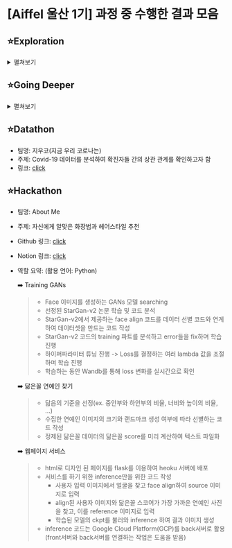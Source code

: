 # [Aiffel 울산 1기] 과정 중 수행한 결과 모음

## ⭐Exploration
<details>
<summary>펼쳐보기</summary>
<div markdown="1">

#### 1. 인공지능과 가위바위보 하기 [click](https://github.com/superbJeong/Exploration/blob/main/Exploration/%5BEX_01%5DRock_Scissor_Paper.ipynb)
>손글씨 이미지(MNIST)를 분류하는 간단한 이미지 분류기를 keras를 활용하여 제작해 보고, 이를 응용하여 가위바위보 이미지를 분류해 보는 프로젝트를 진행한다.
#### 2. Iris의 세 가지 품종, 분류해볼 수 있겠어요? [click](https://github.com/superbJeong/Exploration/blob/main/Exploration/%5BEX_02%5DClassifier.ipynb)
>캐글의 iris 데이터셋을 이용해 기본적인 머신러닝 분류 태스크를 진행하고, 자주 사용되는 모델과 훈련기법을 알아본다.
#### 3. 카메라 스티커앱 만들기 첫걸음 [click](https://github.com/superbJeong/Exploration/blob/main/Exploration/%5BEX_03%5DCamera_Sticker.ipynb)
>face detection 기술, 이미지 처리기법 등 Computer Vision 분야의 실용적인 기술 활용법을 알아보고, SNOW 같은 재밌는 얼굴 인식 스티커 앱을 만들어봅시다.
#### 4. 작사가 인공지능 만들기 [click](https://github.com/superbJeong/Exploration/blob/main/Exploration/%5BEX_04%5DLyricist.ipynb)
>LSTM 모델과 셰익스피어 데이터셋을 사용해 간단한 작사가 인공지능을 만들어 본다.
#### 5. 나의 첫 번째 캐글 경진대회, 무작정 따라해보기 [click](https://github.com/superbJeong/Exploration/blob/main/Exploration/%5BEX_05%5D%20Kaggle.ipynb)
>캐글 경진대회에 직접 참가해 대회의 규칙과 분위기를 살펴보는 것부터, 머신러닝을 활용해서 모델을 학습시킨 뒤 제출하고 내 랭킹을 확인해보는 것까지, 캐글 경진대회를 위한 전과정을 체험해 본다.
#### 6. 영화리뷰 텍스트 감성분석하기 [click](https://github.com/superbJeong/Exploration/blob/main/Exploration/%5BEX_06%5D%20Sentiment_classification.ipynb)
>imdb 영화 리뷰 평점 데이터를 토대로 사용자들의 리뷰 감성을 분류해 보는 실용적인 텍스트 분류 모델을 구현해 본다.
#### 7. 인물사진을 만들어 보자 [click](https://nbviewer.org/github/superbJeong/Exploration/blob/main/Exploration/%5BEX_07%5D%20Human_Segmentation.ipynb)
>시맨틱 세그멘테이션(semantic segmentation)을 사용하여 핸드폰의 인물사진을 재현한다.
#### 8.뉴스 요약봇 만들기 [click](https://github.com/superbJeong/Exploration/blob/main/Exploration/%5BEX_08%5D%20News_Summarization.ipynb)
>텍스트 요약을 구현하는 Extractive/Abstractive 접근법에 대해 알아보고, Attentional seq2seq 구조를 활용하여 뉴스 기사를 모델을 구현해 본다.
#### 9. 폐렴아 기다려라! [click](https://github.com/superbJeong/Exploration/blob/main/Exploration/%5BEX_09%5D%20Chest_xray.ipynb)
>의료영상 기초에 대해서 배우고 의료영상 데이터를 핸들링 하는 방법에 대해서 배워보자.
#### 10. 인공지능으로 세상에 없던 새로운 패션 만들기 [click](https://github.com/superbJeong/Exploration/blob/main/Exploration/%5BEX_10%5D%20DCGAN_newimage.ipynb)
>생성형 모델 중 가장 중요한 GAN(Generative Adversarial Network)의 개념을 파악하고, DCGAN 구조를 이용하여 간단한 이미지 생성을 진행해 본다.
#### 11. 어제 오른 내 주식, 과연 내일은? [click](https://github.com/superbJeong/Exploration/blob/main/Exploration/%5BEX_11%5D%20Stock_Prediction.ipynb)
>ARIMA 시계열 분석법을 배우고, 직접 주식 시세를 예측해 본다.
#### 12. 트랜스포머로 만드는 대화형 챗봇 [click](https://github.com/superbJeong/Exploration/blob/main/Exploration/%5BEX_12%5D%20Chatbot.ipynb)
>트랜스포머의 인코더 디코더 구조와 셀프 어텐션을 코드를 통해 이해해 본다. 이를 영어와 한국어로 이루어진 챗봇 데이터에 적용해 본다.
#### 13. 인간보다 퀴즈를 잘푸는 인공지능 [click](https://github.com/superbJeong/Exploration/blob/main/Exploration/%5BEX_13%5D%20bert_qna.ipynb)
>BERT 모델을 이용한 Q&A 태스크 해결을 수행하며, 자연어처리 분야의 pretrained model의 효용성에 대해 이해해 본다.
#### 14. 아이유팬이 좋아할 만한 다른 아티스트 찾기 [click](https://github.com/superbJeong/Exploration/blob/main/Exploration/%5BEX_14%5D%20Recommendata_iu.ipynb)
>추천시스템의 기본적인 원리와 구성을 파악하고 Last.fm 데이터 및 MovieLens 데이터를 통해 간단하고 효과적인 아티스트 추천시스템과 영화 추천시스템을 구현해 본다.
#### 15. 문자를 읽을 수 있는 딥러닝 [click](https://nbviewer.org/github/superbJeong/Exploration/blob/main/Exploration/%5BEX_15%5D%20ocr_python.ipynb)
>문자를 읽는 OCR 모델의 구조를 배우고, keras-ocr과 테서랙트 엔진을 써본다.
#### 16. 다음에 볼 영화 예측하기 [click](https://github.com/superbJeong/Exploration/blob/main/Exploration/%5BEX_16%5Dyoochoose.ipynb)
>고객이 바로 지금 원하는 것이 무엇인지를 예측하여 추천하는 Session-based Recommendation 개념을 익히고 실제로 모델을 구축해 본다.
#### 17. 난 스케치를 할 테니 너는 채색을 하거라 [click](https://github.com/superbJeong/Exploration/blob/main/Exploration/%5BEX_17%5Dconditional_generation.ipynb)
>이미지 생성 모델로 사용되는 GAN 중에서 조건이 추가된 cGAN에 대해 알아보고 Pix2Pix를 배워봅니다.

</div>
</details>



## ⭐Going Deeper
<details>
<summary>펼쳐보기</summary>
<div markdown="2">

#### 1. 백본 네트워크 구조 상세분석
>컴퓨터 비전 분야에 실전적으로 사용되는 주요 백본 네트워크(VGG, ResNet, SENet, EfficientNet) 구조에 대해 논문에 정리된 이론을 토대로 심화 원리를 학습한다.
#### 2. 없다면 어떻게 될까? (ResNet Ablation Study) [click](https://github.com/superbJeong/Exploration/blob/main/GoingDeeper/GD_02_Ablation_Study.ipynb)
>핵심적인 기법들을 하나씩 제거했을 때의 효과를 각각 정량적으로 측정하는 ablation study 기법을 배운다. ResNet을 대상으로 실습해 보면서 이론적으로 익힌 기법의 효과를 체감하고 백본을 직접 다뤄보는 실전적 감각을 익힌다.
>* Resnet-34 / 50 구현
#### 3. 잘 만든 Augmentation, 이미지 100장 안 부럽다
>데이터셋이 부족한 상황을 해결하기 위한 Data Augmentation의 다양한 기법에 대해 알아보고, 활용 가능한 라이브러리, 실전상황에서 주의해야 할 팁 등을 정리해 본다.
제출함
#### 4. 이미지 어디까지 우려볼까? [click](https://github.com/superbJeong/Exploration/blob/main/GoingDeeper/GD_04_data_augmentation.ipynb)
>텐서플로우의 random augmentation 기법을 적용해 보고, 최신 augmentation 기법을 익힌다. 직접 모델을 학습시켜 비교 실험을 진행해 본다. 
>* Cutmix와 Mixup 기법 적용
#### 5. 너의 속이 궁금해 - Class Activation Map 살펴보기
>모델의 작동 원리를 가늠할 수 있는 CAM, Grad-CAM, ACoL 모델을 공부하고 XAI(Explainable AI)의 기초를 익힌다.
#### 6. 나를 찾아줘 - Class Activation Map 만들기 [click](https://github.com/superbJeong/Exploration/blob/main/GoingDeeper/GD_06_Class_Activation_Map.ipynb)
>CAM, Grad-CAM을 위한 모델을 직접 만들고, CAM을 추출해 시각화 해본다. CAM을 Object detection에 적용해 결과를 평가해 본다.
>* CAM과 Grad-CAM 시각화
#### 7. Object Detection
>Object detection 문제와 이를 해결하기 위한 다양한 detection 모델들을 알아본다.
#### 8. GO/STOP! - Object Detection 시스템 만들기 [click](https://github.com/superbJeong/Exploration/blob/main/GoingDeeper/GD_08_object_detection.ipynb)
>Object detection 모델을 사용해 자동차 또는 사람이 가까이 있는지 확인한 후 멈출 수 있는 시스템을 만든다.
>* KITTI 데이터셋 활용하여 RetinaNet 학습
#### 9. 물체를 분리하자! - 세그멘테이션 살펴보기
>픽셀 수준에서 이미지의 각 부분이 어떤 의미를 갖는 영역인지 분리를 해내는 세그멘테이션을 학습한다. 세그멘테이션의 종류, 주요 모델, 평가 기준을 알아본다.
제출함
#### 10. 도로 영역을 찾자! - 세그멘테이션 모델 만들기 [click](https://nbviewer.org/github/superbJeong/Exploration/blob/main/GoingDeeper/GD_10_semantic_segmentation.ipynb)
>시맨틱 세그멘테이션을 이용해 자율주행 차량을 위해 도로영역을 찾는 모델을 간단히 만들어 본다.
>* U-Net 및 U-Net++ 모델을 구현하여 도로 영역 segmentation
#### 11. OCR 기술의 개요
>이미지 속 글자를 읽어보는 OCR 기술을 구성하는 Text detection과 Text recognition에 대해 알아본다.
#### 12. 직접 만들어보는 OCR [click](https://github.com/superbJeong/Exploration/blob/main/GoingDeeper/GD_12_ocr.ipynb)
>Text recognition 모델을 구현, 학습하고 Text detection 모델과 연결하여 OCR을 구현한다. 
>* CRNN과 keras-ocr detector를 활용하여 이미지에서 text를 찾고 인식
#### 13. 멀리 있지만 괜찮아
>카메라 스티커앱의 Face Detection을 더욱 가볍고 빠르고 정확하게 개선할 수 있는 딥러닝 모델에 대해 자세히 알아본다.
#### 14. 멀리 있는 사람도 스티커를 붙여주자 [click](https://github.com/superbJeong/Exploration/blob/main/GoingDeeper/GD_14_face_detector.ipynb)
>이미지에 사람 얼굴이 다수 포함된 경우에도 빠르게 이를 인식할 수 있는 SSD 모델을 구현, 학습해 보고 이를 이용해 카메라 스티커 앱을 개선해 본다.
>* widerface 데이터셋을 활용하여 SSD 모델 학습
#### 15. 사람의 몸짓을 읽어보자
>Human pose estimation에 대해 그동안 발표된 논문을 기반으로 아이디어의 흐름이 발전해 온 내역을 자세히 살펴본다.
#### 16. 행동 스티커 만들기 [click](https://nbviewer.org/github/superbJeong/Exploration/blob/main/GoingDeeper/GD_16_simplebaseline.ipynb)
>simplebaseline 모델을 활용하여 실제로 구현을 진행해 보면서 Human Pose Estimation을 좀더 깊이있게 이해해 본다.
>* tfrecord를 활용한 데이터셋 구성과 전처리
>* Hourglass 모델과 simplebaseline 모델을 비교분석

</div>
</details>

## ⭐Datathon

* 팀명: 지우코(지금 우리 코로나는)   
* 주제: Covid-19 데이터를 분석하여 확진자들 간의 상관 관계를 확인하고자 함   
* 링크: [click](https://github.com/superbJeong/Exploration/blob/main/Datathon/%EC%A7%80%EA%B8%88%EC%9A%B0%EB%A6%AC%EC%BD%94%EB%A1%9C%EB%82%98%EB%8A%94_COVID19%ED%99%95%EC%82%B0%EC%98%81%ED%96%A5%EB%A0%A5%EB%B6%84%EC%84%9D.ipynb)

## ⭐Hackathon

* 팀명: About Me
* 주제: 자신에게 알맞은 화장법과 헤어스타일 추천
* Github 링크: [click](https://github.com/superbJeong/Aiffelthon-Aboutme/tree/main/inf_code)
* Notion 링크: [click](https://mammoth-canidae-d09.notion.site/About-Me-b7f079e28fab4e46922a336d9c5f1141)
* 역할 요약: (활용 언어: Python)

     ➡️ Training GANs

    >- Face 이미지를 생성하는 GANs 모델 searching
    >- 선정된 StarGan-v2 논문 학습 및 코드 분석
    >- StarGan-v2에서 제공하는 face align 코드를 데이터 선별 코드와 연계하여 데이터셋을 만드는 코드 작성
    >- StarGan-v2 코드의 training 파트를 분석하고 error들을 fix하며 학습 진행
    >- 하이퍼파라미터 튜닝 진행 -> Loss를 결정하는 여러 lambda 값을 조절하며 학습 진행
    >- 학습하는 동안 Wandb를 통해 loss 변화를 실시간으로 확인
    
    ➡️ 닮은꼴 연예인 찾기
    >- 닮음의 기준을 선정(ex. 중안부와 하안부의 비율, 너비와 높이의 비율, ...)
    >- 수집한 연예인 이미지의 크기와 랜드마크 생성 여부에 따라 선별하는 코드 작성
    >- 정제된 닮은꼴 데이터의 닮은꼴 score를 미리 계산하여 텍스트 파일화
    
    ➡️ 웹페이지 서비스
    >- html로 디자인 된 페이지를 flask를 이용하여 heoku 서버에 배포
    >- 서비스를 하기 위한 inference만을 위한 코드 작성 
    >   - 사용자 입력 이미지에서 얼굴을 찾고 face align하여 source 이미지로 입력
    >   - align된 사용자 이미지와 닮은꼴 스코어가 가장 가까운 연예인 사진을 찾고, 
    >     이를 reference 이미지로 입력
    >   - 학습된 모델의 ckpt를 불러와 inference 하여 결과 이미지 생성
    >- inference 코드는 Google Cloud Platform(GCP)를 back서버로 활용  
    >  (front서버와 back서버를 연결하는 작업은 도움을 받음)